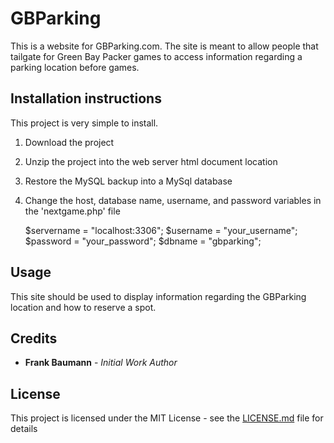 # GBParking

This is a website for GBParking.com. The site is meant to allow people that tailgate for Green Bay Packer games to access information regarding a parking location before games. 

## Installation instructions 

This project is very simple to install.

1. Download the project
2. Unzip the project into the web server html document location
3. Restore the MySQL backup into a MySql database
4. Change the host, database name, username, and password variables in the 'nextgame.php' file

	$servername = "localhost:3306";
	$username = "your_username";
	$password = "your_password";
	$dbname = "gbparking"; 

## Usage

This site should be used to display information regarding the GBParking location and how to reserve a spot.
	
## Credits

* **Frank Baumann** - *Initial Work Author*

## License

This project is licensed under the MIT License - see the [LICENSE.md](LICENSE.md) file for details
